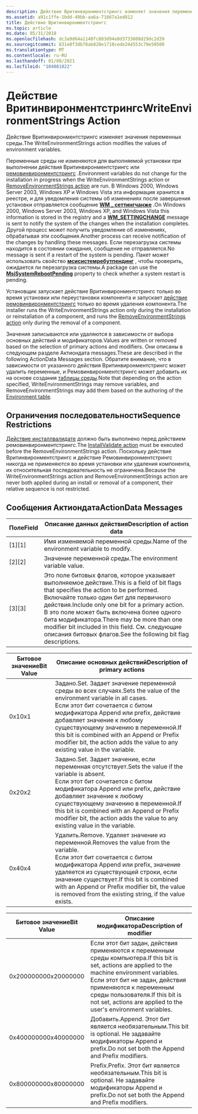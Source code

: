 ```yaml
---
description: Действие Вритинвиронментстрингс изменяет значения переменных среды.
ms.assetid: a91c1ffe-1bdd-49bb-aa6a-71667a1ed812
title: Действие Вритинвиронментстрингс
ms.topic: article
ms.date: 05/31/2018
ms.openlocfilehash: dc3a9d64a1140fc883d94e8d3733608d29dc2d39
ms.sourcegitcommit: 831e8f3db78ab820e1710cede244553c70e50500
ms.translationtype: MT
ms.contentlocale: ru-RU
ms.lasthandoff: 01/08/2021
ms.locfileid: "104081022"
---
```

# <a name="writeenvironmentstrings-action"></a><span data-ttu-id="85190-103">Действие Вритинвиронментстрингс</span><span class="sxs-lookup"><span data-stu-id="85190-103">WriteEnvironmentStrings Action</span></span>

<span data-ttu-id="85190-104">Действие Вритинвиронментстрингс изменяет значения переменных среды.</span><span class="sxs-lookup"><span data-stu-id="85190-104">The WriteEnvironmentStrings action modifies the values of environment variables.</span></span>

<span data-ttu-id="85190-105">Переменные среды не изменяются для выполняемой установки при выполнении действия Вритинвиронментстрингс или [ремовинвиронментстрингс](removeenvironmentstrings-action.md) .</span><span class="sxs-lookup"><span data-stu-id="85190-105">Environment variables do not change for the installation in progress when the WriteEnvironmentStrings action or [RemoveEnvironmentStrings action](removeenvironmentstrings-action.md) are run.</span></span> <span data-ttu-id="85190-106">В Windows 2000, Windows Server 2003, Windows XP и Windows Vista эта информация хранится в реестре, и для уведомления системы об изменениях после завершения установки отправляется сообщение [**WM \_ сеттингчанже**](../winmsg/wm-settingchange.md) .</span><span class="sxs-lookup"><span data-stu-id="85190-106">On Windows 2000, Windows Server 2003, Windows XP, and Windows Vista this information is stored in the registry and a [**WM\_SETTINGCHANGE**](../winmsg/wm-settingchange.md) message is sent to notify the system of the changes when the installation completes.</span></span> <span data-ttu-id="85190-107">Другой процесс может получить уведомление об изменениях, обрабатывая эти сообщения.</span><span class="sxs-lookup"><span data-stu-id="85190-107">Another process can receive notification of the changes by handling these messages.</span></span> <span data-ttu-id="85190-108">Если перезагрузка системы находится в состоянии ожидания, сообщение не отправляется.</span><span class="sxs-lookup"><span data-stu-id="85190-108">No message is sent if a restart of the system is pending.</span></span> <span data-ttu-id="85190-109">Пакет может использовать свойство [**мсисистемребутпендинг**](msisystemrebootpending.md) , чтобы проверить, ожидается ли перезагрузка системы.</span><span class="sxs-lookup"><span data-stu-id="85190-109">A package can use the [**MsiSystemRebootPending**](msisystemrebootpending.md) property to check whether a system restart is pending.</span></span>

<span data-ttu-id="85190-110">Установщик запускает действие Вритинвиронментстрингс только во время установки или переустановки компонента и запускает [действие ремовинвиронментстрингс](removeenvironmentstrings-action.md) только во время удаления компонента.</span><span class="sxs-lookup"><span data-stu-id="85190-110">The installer runs the WriteEnvironmentStrings action only during the installation or reinstallation of a component, and runs the [RemoveEnvironmentStrings action](removeenvironmentstrings-action.md) only during the removal of a component.</span></span>

<span data-ttu-id="85190-111">Значения записываются или удаляются в зависимости от выбора основных действий и модификаторов.</span><span class="sxs-lookup"><span data-stu-id="85190-111">Values are written or removed based on the selection of primary actions and modifiers.</span></span> <span data-ttu-id="85190-112">Они описаны в следующем разделе Актиондата messages.</span><span class="sxs-lookup"><span data-stu-id="85190-112">These are described in the following ActionData Messages section.</span></span> <span data-ttu-id="85190-113">Обратите внимание, что в зависимости от указанного действия Вритинвиронментстрингс может удалить переменные, и Ремовинвиронментстрингс может добавить их на основе создания [таблицы среды](environment-table.md).</span><span class="sxs-lookup"><span data-stu-id="85190-113">Note that depending on the action specified, WriteEnvironmentStrings may remove variables, and RemoveEnvironmentStrings may add them based on the authoring of the [Environment table](environment-table.md).</span></span>

## <a name="sequence-restrictions"></a><span data-ttu-id="85190-114">Ограничения последовательности</span><span class="sxs-lookup"><span data-stu-id="85190-114">Sequence Restrictions</span></span>

<span data-ttu-id="85190-115">[Действие инсталлвалидате](installvalidate-action.md) должно быть выполнено перед действием ремовинвиронментстрингс.</span><span class="sxs-lookup"><span data-stu-id="85190-115">The [InstallValidate action](installvalidate-action.md) must be executed before the RemoveEnvironmentStrings action.</span></span> <span data-ttu-id="85190-116">Поскольку действие Вритинвиронментстрингс и действие Ремовинвиронментстрингс никогда не применяются во время установки или удаления компонента, их относительная последовательность не ограничена.</span><span class="sxs-lookup"><span data-stu-id="85190-116">Because the WriteEnvironmentStrings action and RemoveEnvironmentStrings action are never both applied during an install or removal of a component, their relative sequence is not restricted.</span></span>

## <a name="actiondata-messages"></a><span data-ttu-id="85190-117">Сообщения Актиондата</span><span class="sxs-lookup"><span data-stu-id="85190-117">ActionData Messages</span></span>



| <span data-ttu-id="85190-118">Поле</span><span class="sxs-lookup"><span data-stu-id="85190-118">Field</span></span> | <span data-ttu-id="85190-119">Описание данных действия</span><span class="sxs-lookup"><span data-stu-id="85190-119">Description of action data</span></span>                                                                                                                                                                                                  |
|-------|-----------------------------------------------------------------------------------------------------------------------------------------------------------------------------------------------------------------------------|
| <span data-ttu-id="85190-120">\[1\]</span><span class="sxs-lookup"><span data-stu-id="85190-120">\[1\]</span></span> | <span data-ttu-id="85190-121">Имя изменяемой переменной среды.</span><span class="sxs-lookup"><span data-stu-id="85190-121">Name of the environment variable to modify.</span></span>                                                                                                                                                                                 |
| <span data-ttu-id="85190-122">\[2\]</span><span class="sxs-lookup"><span data-stu-id="85190-122">\[2\]</span></span> | <span data-ttu-id="85190-123">Значение переменной среды.</span><span class="sxs-lookup"><span data-stu-id="85190-123">The environment variable value.</span></span>                                                                                                                                                                                             |
| <span data-ttu-id="85190-124">\[3\]</span><span class="sxs-lookup"><span data-stu-id="85190-124">\[3\]</span></span> | <span data-ttu-id="85190-125">Это поле битовых флагов, которое указывает выполняемое действие.</span><span class="sxs-lookup"><span data-stu-id="85190-125">This is a field of bit flags that specifies the action to be performed.</span></span> <span data-ttu-id="85190-126">Включайте только один бит для первичного действия.</span><span class="sxs-lookup"><span data-stu-id="85190-126">Include only one bit for a primary action.</span></span> <span data-ttu-id="85190-127">В это поле может быть включена более одного бита модификатора.</span><span class="sxs-lookup"><span data-stu-id="85190-127">There may be more than one modifier bit included in this field.</span></span> <span data-ttu-id="85190-128">См. следующие описания битовых флагов.</span><span class="sxs-lookup"><span data-stu-id="85190-128">See the following bit flag descriptions.</span></span> |



 



| <span data-ttu-id="85190-129">Битовое значение</span><span class="sxs-lookup"><span data-stu-id="85190-129">Bit Value</span></span> | <span data-ttu-id="85190-130">Описание основных действий</span><span class="sxs-lookup"><span data-stu-id="85190-130">Description of primary actions</span></span>                                                                                                                                                                                      |
|-----------|---------------------------------------------------------------------------------------------------------------------------------------------------------------------------------------------------------------------|
| <span data-ttu-id="85190-131">0x1</span><span class="sxs-lookup"><span data-stu-id="85190-131">0x1</span></span>       | <span data-ttu-id="85190-132">Задано.</span><span class="sxs-lookup"><span data-stu-id="85190-132">Set.</span></span> <span data-ttu-id="85190-133">Задает значение переменной среды во всех случаях.</span><span class="sxs-lookup"><span data-stu-id="85190-133">Sets the value of the environment variable in all cases.</span></span><br/> <span data-ttu-id="85190-134">Если этот бит сочетается с битом модификатора Append или prefix, действие добавляет значение к любому существующему значению в переменной.</span><span class="sxs-lookup"><span data-stu-id="85190-134">If this bit is combined with an Append or Prefix modifier bit, the action adds the value to any existing value in the variable.</span></span><br/> |
| <span data-ttu-id="85190-135">0x2</span><span class="sxs-lookup"><span data-stu-id="85190-135">0x2</span></span>       | <span data-ttu-id="85190-136">Задано.</span><span class="sxs-lookup"><span data-stu-id="85190-136">Set.</span></span> <span data-ttu-id="85190-137">Задает значение, если переменная отсутствует.</span><span class="sxs-lookup"><span data-stu-id="85190-137">Sets the value if the variable is absent.</span></span><br/> <span data-ttu-id="85190-138">Если этот бит сочетается с битом модификатора Append или prefix, действие добавляет значение к любому существующему значению в переменной.</span><span class="sxs-lookup"><span data-stu-id="85190-138">If this bit is combined with an Append or Prefix modifier bit, the action adds the value to any existing value in the variable.</span></span><br/>                |
| <span data-ttu-id="85190-139">0x4</span><span class="sxs-lookup"><span data-stu-id="85190-139">0x4</span></span>       | <span data-ttu-id="85190-140">Удалить.</span><span class="sxs-lookup"><span data-stu-id="85190-140">Remove.</span></span> <span data-ttu-id="85190-141">Удаляет значение из переменной.</span><span class="sxs-lookup"><span data-stu-id="85190-141">Removes the value from the variable.</span></span><br/> <span data-ttu-id="85190-142">Если этот бит сочетается с битом модификатора Append или prefix, значение удаляется из существующей строки, если значение существует.</span><span class="sxs-lookup"><span data-stu-id="85190-142">If this bit is combined with an Append or Prefix modifier bit, the value is removed from the existing string, if the value exists.</span></span><br/>               |



 



| <span data-ttu-id="85190-143">Битовое значение</span><span class="sxs-lookup"><span data-stu-id="85190-143">Bit Value</span></span>  | <span data-ttu-id="85190-144">Описание модификатора</span><span class="sxs-lookup"><span data-stu-id="85190-144">Description of modifier</span></span>                                                                                                                                                              |
|------------|--------------------------------------------------------------------------------------------------------------------------------------------------------------------------------------|
| <span data-ttu-id="85190-145">0x20000000</span><span class="sxs-lookup"><span data-stu-id="85190-145">0x20000000</span></span> | <span data-ttu-id="85190-146">Если этот бит задан, действия применяются к переменным среды компьютера.</span><span class="sxs-lookup"><span data-stu-id="85190-146">If this bit is set, actions are applied to the machine environment variables.</span></span><br/> <span data-ttu-id="85190-147">Если этот бит не задан, действия применяются к переменным среды пользователя.</span><span class="sxs-lookup"><span data-stu-id="85190-147">If this bit is not set, actions are applied to the user's environment variables.</span></span><br/> |
| <span data-ttu-id="85190-148">0x40000000</span><span class="sxs-lookup"><span data-stu-id="85190-148">0x40000000</span></span> | <span data-ttu-id="85190-149">Добавить.</span><span class="sxs-lookup"><span data-stu-id="85190-149">Append.</span></span> <span data-ttu-id="85190-150">Этот бит является необязательным.</span><span class="sxs-lookup"><span data-stu-id="85190-150">This bit is optional.</span></span> <span data-ttu-id="85190-151">Не задавайте модификаторы Append и prefix.</span><span class="sxs-lookup"><span data-stu-id="85190-151">Do not set both the Append and Prefix modifiers.</span></span><br/>                                                                                            |
| <span data-ttu-id="85190-152">0x80000000</span><span class="sxs-lookup"><span data-stu-id="85190-152">0x80000000</span></span> | <span data-ttu-id="85190-153">Prefix.</span><span class="sxs-lookup"><span data-stu-id="85190-153">Prefix.</span></span> <span data-ttu-id="85190-154">Этот бит является необязательным.</span><span class="sxs-lookup"><span data-stu-id="85190-154">This bit is optional.</span></span> <span data-ttu-id="85190-155">Не задавайте модификаторы Append и prefix.</span><span class="sxs-lookup"><span data-stu-id="85190-155">Do not set both the Append and Prefix modifiers.</span></span><br/>                                                                                            |



 

 

 
